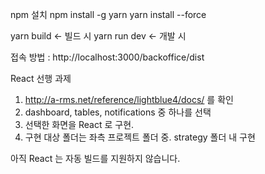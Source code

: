 npm 설치
npm install -g yarn
yarn install --force

yarn build <- 빌드 시
yarn run dev <- 개발 시

접속 방법 : http://localhost:3000/backoffice/dist

React 선행 과제
1. http://a-rms.net/reference/lightblue4/docs/ 를 확인
2. dashboard, tables, notifications 중 하나를 선택
3. 선택한 화면을 React 로 구현.
4. 구현 대상 폴더는 좌측 프로젝트 폴더 중. strategy 폴더 내 구현

아직 React 는 자동 빌드를 지원하지 않습니다.